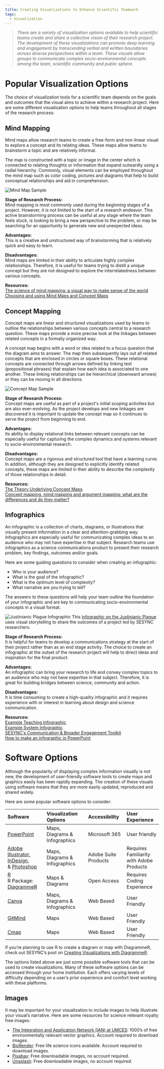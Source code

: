 ```yaml
---
title: Creating Visualizations to Enhance Scientific Teamwork
tags:
  - Visualization
---
```


> *There are a variety of visualization options available to help scientific teams create and share a collective vision of their research project.  The development of these visualizations can promote deep learning and engagement by transcending verbal and written boundaries across diverse perspectives within a team.  These visuals allow groups to communicate complex socio-environmental concepts among the team, scientific community and public sphere.*

# Popular Visualization Options 

The choice of visualization tools for a scientific team depends on the goals and outcomes that the visual aims to achieve within a research project.  Here are some different visualization options to help teams throughout all stages of the research process: 

## Mind Mapping 

Mind maps allow research teams to create a free-form and non-linear visual to explore a concept and its relating ideas.  These maps allow teams to brainstorm a topic and are relatively informal.  

The map is constructed with a topic or image in the center which is connected to relating thoughts or information that expand outwardly using a radial hierarchy.  Commonly, visual elements can be employed throughout the mind map such as color coding, pictures and diagrams that help to build conceptual relationships and aid in comprehension.  

![Mind Map Sample](/assets/images/Mind_Map.png)

**Stage of Research Process:**  
Mind mapping is most commonly used during the beginning stages of a project.  However, it is not limited to the start of a research endeavor.  This active brainstorming process can be useful at any stage where the team feels stuck, is looking to bring a new perspective to the problem, or may be searching for an opportunity to generate new and unexpected ideas. 

**Advantages:**<br />
This is a creative and unstructured way of brainstorming that is relatively quick and easy to learn.

**Disadvantages:**<br />
Mind maps are limited in their ability to articulate highly complex relationships.  Therefore, it is useful for teams trying to distill a unique concept but they are not designed to explore the interrelatedness between various concepts. 

**Resources:**<br />
[The science of mind mapping: a visual way to make sense of the world](https://nesslabs.com/mind-mapping)<br />
[Choosing and using Mind Maps and Concept Maps](https://www.olympic-limited.co.uk/wp-content/uploads/2013/05/Choosing-and-using-Mind-Maps-and-Concept-Maps.pdf)

## Concept Mapping 
Concept maps are linear and structured visualizations used by teams to outline the relationships between various concepts central to a research question. These maps provide a more precise look at the linkages between related concepts in a formally organized way. 

A concept map begins with a word or idea related to a focus question that the diagram aims to answer.  The map then subsequently lays out all related concepts that are enclosed in circles or square boxes.  These relational concepts are connected through arrows defined by linking text (prepositional phrases) that explain how each idea is associated to one another.  These linking relationships can be hierarchical (downward arrows) or they can be moving in all directions.  

![Concept Map Sample](/assets/images/Concept_Maps.png)

**Stage of Research Process:**  
Concept maps are useful as part of a project's initial scoping activities but are also ever-evolving.  As the project develops and new linkages are discovered it is important to update the concept map so it continues to serve the project from beginning to end. 

**Advantages:**<br />
Its ability to display relational links between relevant concepts can be especially useful for capturing the complex dynamics and systems relevant to socio-environmental research. 

**Disadvantages:**<br />
Concept maps are a rigorous and structured tool that have a learning curve. In addition, although they are designed to explicitly identify related concepts, these maps are limited in their ability to describe the complexity of those relationships in detail. 

**Resources:**<br />
[The Theory Underlying Concept Maps](https://cmap.ihmc.us/publications/researchpapers/TheoryUnderlyingConceptMaps.pdf)<br />
[Concept mapping, mind mapping and argument mapping: what are the differences and do they matter?](https://doi.org/10.1007/s10734-010-9387-6)

## Infographics

An infographic is a collection of charts, diagrams, or illustrations that visually present information in a clear and attention-grabbing way.  Infographics are especially useful for communicating complex ideas to an audience who may not have expertise in that subject. Research teams use infographics as a science communications product to present their research problem, key findings, outcomes and/or goals.  

Here are some guiding questions to consider when creating an infographic: 

* Who is your audience? 
* What is the goal of the infographic? 
* What is the optimum level of complexity? 
* What narrative are you trying to tell? 

The answers to these questions will help your team outline the foundation of your infographic and are key to communicating socio-environmental concepts in a visual format.  

![Justinianic Plague Infographic](/assets/images/JP_infographic.png)
This [infographic on the Justinianic Plague](https://www.sesync.org/news/mon-2019-12-02-2028/justinianic-plague-not-a-landmark-pandemic) uses visual storytelling to share the outcomes of a project led by SESYNC researchers. 

**Stage of Research Process:**  
It is helpful for teams to develop a communications strategy at the start of their project rather than as an end stage activity.  The choice to create an infographic at the outset of the research project will help to direct ideas and inspiration for the final product. 

**Advantages:**<br />
An infographic can bring your research to life and convey complex topics to an audience who may not have expertise in that subject.  Therefore, it is great for building bridges between science, community and action. 

**Disadvantages:**<br />
It is time consuming to create a high-quality infographic and it requires experience with or interest in learning about design and science communication.  

**Resources:**<br />
[Example Teaching Infographic](https://www.sesync.org/infographic-teaching-socio-environmental-problem-solving)<br />
[Example System Infographic](https://www.nationalgeographic.org/media/the-mangrove-ecosystem/)<br />
[SESYNC's Communication & Broader Engagement Toolkit](http://www.sesync.org/for-you/communications/toolkit)<br />
[How to make an infographic in PowerPoint](https://graphicmama.com/blog/how-to-make-an-infographic-in-powerpoint/)

# Software Options 

Although the popularity of displaying complex information visually is not new, the development of user-friendly software tools to create maps and graphics easily has been rapidly expanding.  The creation of these visuals using software means that they are more easily updated, reproduced and shared widely.  

Here are some popular software options to consider: 

| Software   | Visualization Options | Accessibility | User Experience |
| :--------- | :-------------------- | :------------ | :-------------- |
| [PowerPoint](https://www.microsoft.com/en-us/microsoft-365/powerpoint) | Maps, Diagrams & Infographics | Microsoft 365 | User friendly |
| [Adobe Illustrator](https://www.adobe.com/products/illustrator.html), [InDesign](https://www.adobe.com/products/indesign.html),<br />& [Photoshop](https://www.adobe.com/products/photoshop.html) | Maps, Diagrams & Infographics | Adobe Suite Products | Requires Familiarity<br />with Adobe Products |
| [R](https://www.r-project.org/)<br />R Package:<br />[DiagrammeR](http://rich-iannone.github.io/DiagrammeR/index.html) |Maps & Diagrams  | Open Access | Requires Coding<br />Experience |
| [Canva](https://www.canva.com/) | Maps, Diagrams & Infographics | Web Based | User Friendly |
|[GitMind](https://gitmind.com/) | Maps | Web Based | User Friendly |
| [Cmap](https://cmap.ihmc.us/) | Maps | Web Based | User Friendly |

If you’re planning to use R to create a diagram or map with DiagrammeR, check out SESYNC’s post on [Creating Visualizations with DiagrammeR](https://cyberhelp.sesync.org/blog/visualization-with-diagrammeR.html). 

The options listed above are just some possible software tools that can be used to create visualizations.  Many of these software options can be accessed through your home institution.  Each offers varying levels of difficulty depending on a user’s prior experience and comfort level working with these platforms. 

## Images

It may be important for your visualization to include images to help illustrate your visual’s narrative.  Here are some resources for science relevant royalty free images: 

* [The Integration and Application Network (IAN) at UMCES](https://ian.umces.edu/): 1000’s of free environmentally relevant vector graphics.  Account required to download images. 
* [BioRender](https://biorender.com/): Free life science icons available. Account required to download images. 
* [Pixabay](https://pixabay.com/): Free downloadable images, no account required. 
* [Unsplash](https://unsplash.com/): Free downloadable images, no account required.  